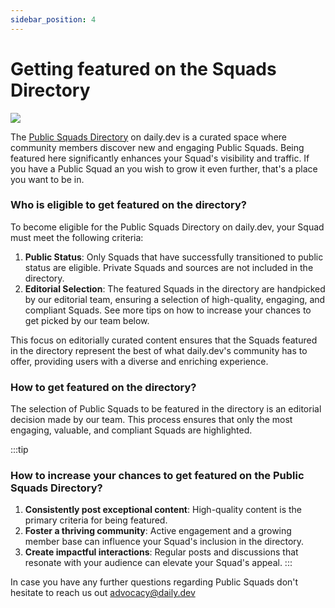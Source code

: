 ```yaml
---
sidebar_position: 4
---
```


# Getting featured on the Squads Directory

![](https://daily-now-res.cloudinary.com/image/upload/v1707232156/docs/daily.dev_-_squads.png)

The [Public Squads Directory](https://app.daily.dev/squads) on daily.dev is a curated space where community members discover new and engaging Public Squads. Being featured here significantly enhances your Squad's visibility and traffic. If you have a Public Squad an you wish to grow it even further, that's a place you want to be in. 

### Who is eligible to get featured on the directory?

To become eligible for the Public Squads Directory on daily.dev, your Squad must meet the following criteria:

1. **Public Status**: Only Squads that have successfully transitioned to public status are eligible. Private Squads and sources are not included in the directory.
2. **Editorial Selection**: The featured Squads in the directory are handpicked by our editorial team, ensuring a selection of high-quality, engaging, and compliant Squads. See more tips on how to increase your chances to get picked by our team below.

This focus on editorially curated content ensures that the Squads featured in the directory represent the best of what daily.dev's community has to offer, providing users with a diverse and enriching experience.

### How to get featured on the directory?

The selection of Public Squads to be featured in the directory is an editorial decision made by our team. This process ensures that only the most engaging, valuable, and compliant Squads are highlighted.

:::tip
### How to increase your chances to get featured on the Public Squads Directory?

1. **Consistently post exceptional content**: High-quality content is the primary criteria for being featured.
2. **Foster a thriving community**: Active engagement and a growing member base can influence your Squad's inclusion in the directory.
3. **Create impactful interactions**: Regular posts and discussions that resonate with your audience can elevate your Squad's appeal.
:::

In case you have any further questions regarding Public Squads don't hesitate to reach us out advocacy@daily.dev